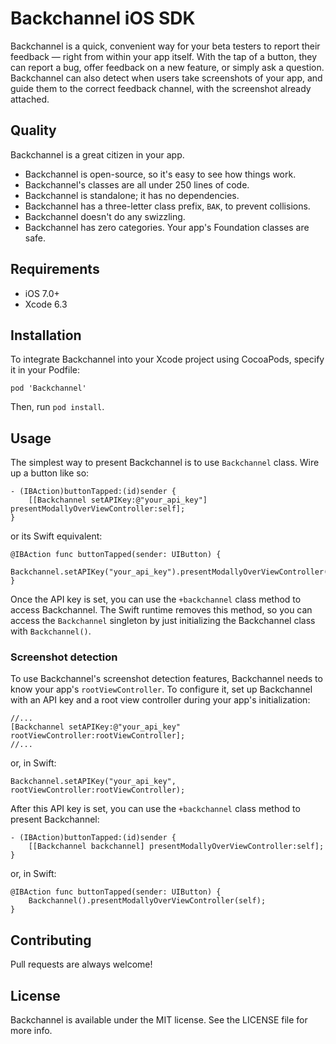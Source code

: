 # Backchannel iOS SDK

Backchannel is a quick, convenient way for your beta testers to report their feedback — right from within your app itself. With the tap of a button, they can report a bug, offer feedback on a new feature, or simply ask a question. Backchannel can also detect when users take screenshots of your app, and guide them to the correct feedback channel, with the screenshot already attached.

## Quality

Backchannel is a great citizen in your app.

* Backchannel is open-source, so it's easy to see how things work.
* Backchannel's classes are all under 250 lines of code.
* Backchannel is standalone; it has no dependencies.
* Backchannel has a three-letter class prefix, `BAK`, to prevent collisions.
* Backchannel doesn't do any swizzling.
* Backchannel has zero categories. Your app's Foundation classes are safe.

## Requirements

* iOS 7.0+
* Xcode 6.3

## Installation

To integrate Backchannel into your Xcode project using CocoaPods, specify it in your Podfile:

	pod 'Backchannel'

Then, run `pod install`.

## Usage

The simplest way to present Backchannel is to use `Backchannel` class. Wire up a button like so:

	- (IBAction)buttonTapped:(id)sender {
	    [[Backchannel setAPIKey:@"your_api_key"] presentModallyOverViewController:self];
	}

or its Swift equivalent:

	@IBAction func buttonTapped(sender: UIButton) {
		Backchannel.setAPIKey("your_api_key").presentModallyOverViewController(self);
	}

Once the API key is set, you can use the `+backchannel` class method to access Backchannel. The Swift runtime removes this method, so you can access the `Backchannel` singleton by just initializing the Backchannel class with `Backchannel()`.

### Screenshot detection

To use Backchannel's screenshot detection features, Backchannel needs to know your app's `rootViewController`. To configure it, set up Backchannel with an API key and a root view controller during your app's initialization:

	//...
	[Backchannel setAPIKey:@"your_api_key" rootViewController:rootViewController];
	//...

or, in Swift:

	Backchannel.setAPIKey("your_api_key", rootViewController:rootViewController);

After this API key is set, you can use the `+backchannel` class method to present Backchannel:

	- (IBAction)buttonTapped:(id)sender {
	    [[Backchannel backchannel] presentModallyOverViewController:self];
	}

or, in Swift:

	@IBAction func buttonTapped(sender: UIButton) {
		Backchannel().presentModallyOverViewController(self);
	}

## Contributing

Pull requests are always welcome!

## License

Backchannel is available under the MIT license. See the LICENSE file for more info.
